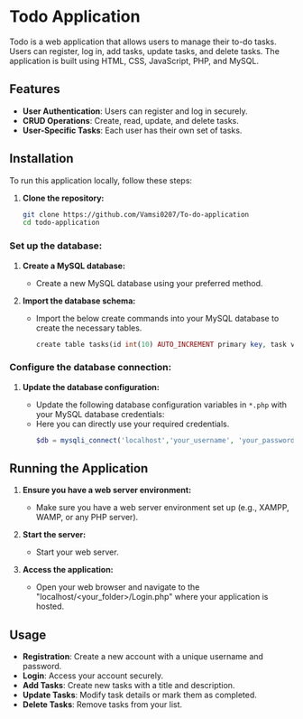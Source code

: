 # Todo Application

Todo is a web application that allows users to manage their to-do tasks. Users can register, log in, add tasks, update tasks, and delete tasks. The application is built using HTML, CSS, JavaScript, PHP, and MySQL.

## Features

- **User Authentication**: Users can register and log in securely.
- **CRUD Operations**: Create, read, update, and delete tasks.
- **User-Specific Tasks**: Each user has their own set of tasks.

## Installation

To run this application locally, follow these steps:

1. **Clone the repository:**

   ```bash
   git clone https://github.com/Vamsi0207/To-do-application
   cd todo-application
### Set up the database:

1. **Create a MySQL database:**

   - Create a new MySQL database using your preferred method.

2. **Import the database schema:**

   - Import the below create commands into your MySQL database to create the necessary tables.
      ```php
     create table tasks(id int(10) AUTO_INCREMENT primary key, task varchar(255));
    
     ```
     
### Configure the database connection:

1. **Update the database configuration:**

   - Update the following database configuration variables in `*.php` with your MySQL database credentials:
   - Here you can directly use your required credentials.
     ```php
     $db = mysqli_connect('localhost','your_username', 'your_password', 'your_database_name');
     ```
   

## Running the Application

1. **Ensure you have a web server environment:**

   - Make sure you have a web server environment set up (e.g., XAMPP, WAMP, or any PHP server).

2. **Start the server:**

   - Start your web server.

3. **Access the application:**

   - Open your web browser and navigate to the "localhost/<your_folder>/Login.php" where your application is hosted.

## Usage

- **Registration**: Create a new account with a unique username and password.
- **Login**: Access your account securely.
- **Add Tasks**: Create new tasks with a title and description.
- **Update Tasks**: Modify task details or mark them as completed.
- **Delete Tasks**: Remove tasks from your list.
